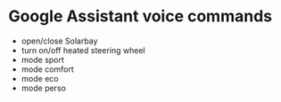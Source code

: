# Google Assistant voice commands

* open/close Solarbay
* turn on/off heated steering wheel 
* mode sport
* mode comfort
* mode eco
* mode perso
